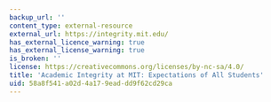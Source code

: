 ```yaml
---
backup_url: ''
content_type: external-resource
external_url: https://integrity.mit.edu/
has_external_licence_warning: true
has_external_license_warning: true
is_broken: ''
license: https://creativecommons.org/licenses/by-nc-sa/4.0/
title: 'Academic Integrity at MIT: Expectations of All Students'
uid: 58a8f541-a02d-4a17-9ead-dd9f62cd29ca
---
```

